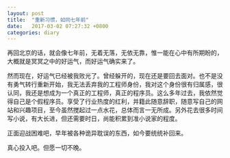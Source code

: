 ```yaml
---
layout: post
title:  "重新习惯，如同七年前"
date:   2017-03-02 07:27:32 +0800
categories: diary
---
```


再回北京的话，就会像七年前，无着无落，无依无靠，惟一能在心中有所期盼的，大概就是冥冥之中的好运气，而好运气确实来了。

然而现在，好运气已经被我败光了。曾经躲开的，现在还是要回去面对。也不是没有勇气转行重新开始，我无法丢弃我的工程师身份，我对这个身份很有归属感，很认同，我还是想成为一个真正的工程师，真正的程序员。这么多年过去，我依然觉得自己是个假程序员。享受了行业热度的红利，并籍此随意辞职，随意写自己的网站和兴趣项目，至今虽然搅起过一点水花，总体而言一无所成。另外花去很多时间写小说，有大长进，但还需要时日，尚能积累到准小说家的程度。

正面迎战困难吧，早年被各种诡异耽误的东西，如今要统统补回来。

真心投入吧。但愿一切不晚。
